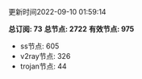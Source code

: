 更新时间2022-09-10 01:59:14

**总订阅: 73**
**总节点: 2722**
**有效节点: 975**
- ss节点: 605
- v2ray节点: 326
- trojan节点: 44
